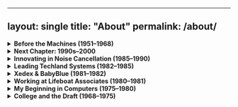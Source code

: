 ---

layout: single
title: "About"
permalink: /about/
------------------

<details>
<summary><strong>Before the Machines (1951–1968)</strong></summary>
<div markdown="1">

* I was born on **November 23, 1951**.

* For reasons never fully explained to me, I qualified for a **two-year SP program** in junior high school.

  * As a result, I attended only **7th and 9th grade**, skipping **8th grade entirely**.

* Combined with my **late-year birthday**, this meant I was **younger than nearly everyone** at my educational level — which is how I ended up starting **college at age 16**.

* Moved from **Flushing** to **Douglaston**. Before then, I had been quite **shy and repressed**, not one to speak up or seek the spotlight.

* That started to change after the move. Around that time, my parents bought me a **chemistry set**, which I enthusiastically set up in the **basement** of our new home.

* I began conducting experiments, and by the third or fourth one, I learned how to make **purple dye**.

* When the experiment succeeded, I excitedly dumped the dye into the basement sink — not realizing my **mother was soaking her best linens** in that very sink.

* The linens all turned purple. My chemistry set **disappeared shortly thereafter**, and that experience left me with a **lifelong aversion to chemistry**.

* It also pushed me further toward interests like **electronics, music, and computing**.

* I did take one **college chemistry course**, but struggled to stay interested. I ended up **just reading the textbook**, taking the **final exam**, and scoring a **90**, which **blew the curve** — much to the frustration of my classmates.

* By **age 12**, I had taken up **golf**, which gave me a taste of competition and began drawing me out of my shell., which gave me a taste of competition and began drawing me out of my shell.

* I discovered I thrived in **competitive environments** — not just golf, but also **bowling**, and even **archery**, where I won a **trophy at day camp at age 14**.

* These early competitive outlets shaped me profoundly. They helped me build confidence, learn to focus under pressure, and ultimately gave me the mindset that carried into tech and business.

* I’ve always had a strong sense of **independence**, even as a child — but my **rebelliousness** didn’t really emerge until I started **college**.

* Learned to drive from both my **mother and father** in **early 1968**, shortly before I started college.

* Before my uncle moved to Worcester, **Uncle Gerald** lived with his family on the **opposite corner of our block**.

  * We had one corner; they had the other. I used to **play with my cousins** all the time.
  * When they moved to **Worcester**, it was **a little upsetting to me** as a child — it changed the dynamic of our close-knit family life.

* Joined the **New York Audio Society** and regularly attended their meetings.

* At **age 18**, I subscribed to the **New York Philharmonic** and would attend concerts with my brother.

* As with all things I’m passionate about, I dove deep — I’ve always been **insatiably curious**, and **audio technology** became a serious pursuit.

* Studied under **Dr. Banesh Hoffmann** at **Queens College**

  * A renowned physicist and mathematician best known for co-authoring *Relativity: The Special and the General Theory* with **Albert Einstein**.
  * Hoffmann had been one of Einstein’s closest collaborators and advocates, helping defend and communicate the ideas of general relativity.
  * He became a **mentor and advocate** for me during my college years and had a profound influence on my thinking.
  * He wrote me an extraordinary **letter of recommendation**, calling me *“the best student I’ve had in 30 years of teaching”* and saying he *expected big things from me*.
  * That letter has remained one of my most cherished acknowledgments — and a reminder of the power of mentorship in shaping a life.
  * Hoffmann inspired in me a love for **systems thinking**, abstraction, and intellectual rigor that I carried into computing, strategy, and innovation.
  * A renowned physicist and mathematician who co-authored *Relativity: The Special and the General Theory* with **Albert Einstein**.
  * Dr. Hoffmann had been one of Einstein’s closest collaborators and defenders of general relativity.
  * He became a mentor and advocate for me during my time at Queens.
  * He wrote me a heartfelt and deeply intellectual **letter of recommendation**, in which he said I was the best student he had had in his 30 years of teaching and that he expected big things from me. I've kept the letter to this day as a cherished memento of his confidence and guidance.

</div>
</div>
</details>

<details>
<summary><strong>Next Chapter: 1990s–2000</strong></summary>
<div markdown="1">

The early 1990s marked a turning point. While I had already stepped away from day-to-day operations at NCTI, I was not finished creating. My focus turned toward **digital systems, decision theory, and complex modeling** — all informed by the lessons of the past decade.

### The 1990s

\$1, I got my first real connection to the **Internet**, using **PPP over a modem**.

* My initial ISP was **Pipeline.com**, which would later become **MindSpring.com**.

* I quickly became adept at using early **web browsers** like **Netscape**, and began exploring the growing universe of online content.

* After receiving the **York Research settlement** in the summer of 1990, I also began learning about **investing**.

* I took courses at the **New York Institute of Finance** with renowned technician **Ralph Acampora**, gaining insight into **how markets worked**.

* I revisited software from **AIQ Systems**, a company I had helped during my Lifeboat days, and began actively using it in my trading and analysis.

* During the 1990s, I explored emerging opportunities in **custom software development**, **signal processing**, and **probability-based modeling**, applying systems-level thinking to new domains.

* I focused heavily on developing and refining **real-time tools** that could ingest and transform streaming data, including early financial data feeds.

* These efforts were not yet formal AI but laid the **technical and conceptual foundation** for everything that came later.

* I continued to study **decision theory**, **market structure**, and the philosophical underpinnings of prediction — insights that would later shape my model design.

* This was a time of **deep learning through doing** — refining tools, debugging edge cases, and steadily building toward something more scalable and strategic.

* With the rise of personal computing and networked systems, I began developing **custom software and signal processing tools** from scratch.

* I became especially interested in **probabilistic modeling**, **real-time data analysis**, and **feedback-driven systems** — all of which would later shape my AI work.

* This was a time of **experimentation**, personal growth, and strategic reorientation.

After stepping back from active involvement in NCTI in 1990, I stood at a new crossroads. While I had helped pioneer technologies in BIOS, co-processing, terminal emulation, and noise cancellation, the early 1990s were a time of reorientation and experimentation — not yet focused on AI, but on building tools and systems for data handling, modeling, and analytics.

This period laid the groundwork for later innovations but was still rooted in classic systems thinking, software craftsmanship, and custom applications. My interest in **AI modeling** and formalizing probabilistic forecasting would not begin in earnest until **2016**.

What came next would still draw heavily on all I’d learned — in business, engineering, and leadership — as I began laying the intellectual foundations for what would eventually become my AI work. This period marked the transition from engineering founder to seasoned strategist.

</div>
</details>

</details>

<details>
<summary><strong>Innovating in Noise Cancellation (1985–1990)</strong></summary>
<div markdown="1">

* After leaving Techland, I was contacted by **Mike Parella**, who invited me to help restructure **Noise Cancellation Technologies Inc. (NCTI)**, a struggling public company based in **Miami**.

* One of my first tasks was to fly to **Essex, England**, to meet **Professor Chaplin** at the **University of Essex** and secure the **PAC patents** on active noise control using **Fast Fourier Transform (FFT)**.

  * Despite the university's frustration over previous mismanagement, I built trust and **closed the deal**, paying **£100,000** for the rights.

* After returning, I asked **Eldon Ziegler** to fly to Miami and evaluate the company's assets.

  * His verdict: fire everyone and liquidate everything — nothing was usable.

* I hired Eldon as **VP of Engineering** and had him open a lab in **Columbia, Maryland**, while I opened an executive office in **Great Neck, NY**, where I hired about a dozen people.

* A few months later, **John McCloy Jr.** joined the company. He was the son of **John J. McCloy**, a key figure in 20th-century American diplomacy and the man credited with negotiating the resolution of the **Cuban Missile Crisis**.

  * I visited John's father in **Greenwich** when he was 92 — a truly memorable experience.

* John introduced me to many influential contacts, including the **Secretary of Defense**, whom we met with at the **Pentagon**.

  * NCTI began selling noise cancellation systems to the **U.S. military**.

* John and I traveled extensively, including trips to **Berlin and Munich**.

  * In Berlin, he was treated with great respect because of his father’s legacy.
  * I attended the **final concert conducted by Herbert von Karajan**, where Beethoven’s **Ninth Symphony** was performed.
  * I also crossed into **East Berlin** with one of John’s friends — a surreal and unsettling experience.

* In **1989**, I flew to **Seattle** to help one of our salespeople close a deal with **Boeing**.

  * My flight was delayed until **3 AM**, and I flew in the middle of a row of five, flanked by two nuns on each side.
  * Despite no sleep, I closed the deal the next day.

* After I sold my York Research stock in **1990**, I stepped away from active involvement in NCTI.

📰 **Media Coverage**:

* Featured in **The New York Times**:

  * “You Can't Stand the Noise? Get an Anti-Noise Machine” — [March 2, 1988](https://www.nytimes.com/1988/03/02/business/business-technology-you-can-t-stand-the-noise-get-an-anti-noise-machine.html)
  * “New Technology Defeats Unwanted Noise” — [June 30, 1987](https://www.nytimes.com/1987/06/30/science/new-technology-defeats-unwanted-noise.html)

🎯 **Applications**:

* Industrial fans
* HVAC systems
* Vibration and water surface control
* Automotive and defense

🎥 **Media Recognition**:

* Featured in **The Economist**
* Live demo on **Good Morning America**
* Profiled by **Innovation TV**

</div>
</details>

<details>
<summary><strong>Leading Techland Systems (1982–1985)</strong></summary>
<div markdown="1">

* After leaving Xedex in 1982, I founded **Techland Systems Inc.**, taking my entire team with me.
* I brought on **Richard Clowes**, a top former IBM salesperson, as **VP of Sales**.
* With the support of **Neil Colvin** and **Mike Aaronson**, I was introduced to **Reed Smith** and his colleague **Bob**, who had developed **3270 terminal emulation software**.
* This became the foundation of **BlueLynx**, our flagship product.
* Ironically, had things played out differently, BlueLynx might have become part of the Xedex product line — but instead, it was the core of something much bigger.
* **Techland** would ultimately earn me **\$3.3 million**, but that payoff came years later.

### BlueLynx and TwinX

* **BlueLynx** provided **3270/5250 terminal emulation** and full **SNA/SDLC** mainframe connectivity.
* A **1984 DataPro report** praised it as a standout solution. ([Bitsavers PDF](https://www.bitsavers.org/pdf/datapro/protocol_conversion_systems/C23-825_Techland_Systems.pdf))
* It could emulate a **5251 Model 12** terminal and support **5256 printers**.
* We also released **TwinX**, a product that enabled Twinax connectivity to **IBM System/34 and 36**.

### Expansion and Growth

* In our first year, Richard Clowes brought in **\$2 million in revenue**, landing major clients like **RJR Reynolds**, **New England Life**, and the **Federal Reserve Bank of San Francisco**.
* We grew to **50 employees** and opened offices at **Waterside Plaza** on the East River in New York.
* We launched a **Techland subsidiary in London**, run by Richard’s brother.
* Richard and I often flew over on the **Concorde**, and we expanded manufacturing by arranging **cost-effective hardware production in Malaysia**.

> On one such trip: we flew Concorde to London, then first-class via Singapore Airlines to China with stops in the New Territories and Bombay, and returned to NYC on Concorde — the entire journey cost just **\$1,500 per person**.

### Eldon Ziegler and Product Development

* I wanted to build a personal information manager and asked **Neil Colvin** for a recommendation.
* He referred me to **Eldon Ziegler**, the best software developer he knew.
* Eldon joined to work on **a single software product** and delivered incredible results.
* Later, I would hire him again — this time as **VP of Engineering at NCTI** — where he played a much larger role in shaping the company.
* Over time, he became a **lifelong friend and collaborator**.

### Sale and Aftermath

* In **1985**, we were approached by **Bob Benningson** of **York Research**, who wanted to acquire Techland.
* After a year of negotiations, we sold Techland and became a **public company**.
* Within a month, I discovered the new owners had stopped **paying payroll taxes** to save cash.
* On the advice of my lawyers, I resigned immediately.
* York Research later **sued to reclaim our stock**, launching litigation that lasted until **1990**.
* That summer, Benningson settled with me, and I sold all my York shares for **\$3.3 million**.
* The other original shareholders persisted and ultimately **won their case in 1991**.

</div>
</details>

<details>
<summary><strong>Xedex & BabyBlue (1981–1982)</strong></summary>
<div markdown="1">

* In **1981**, I was approached by **Mike Aaronson**, who needed help raising funds for a Z80-based coprocessor card he had developed.
* His invention would allow the **IBM PC**, which had just been released, to run **CP/M programs** — a huge deal since most useful software still ran on CP/M.
* I helped him structure a deal to raise **\$10,000**, and in the process decided to leave Lifeboat and form a new venture.
* I teamed up with **Roland Joffe** (head of marketing at Lifeboat), his assistant **Rebecka**, and engineer **Bob Hassel**, and we founded **Xedex**.
* Roland established our main office in a **house on 6th Avenue in Burlington**, and hired top PR firm **Burson-Marsteller** to handle publicity.
* Bob opened a production office in **Suffern, New York**, where he began manufacturing what we called **BabyBlue**.
* Within five months, we were shipping product and getting strong coverage in the press.

> 📰 In **February 1982**, UPI reported:
> “XEDEX President Harris Landgarten said Baby Blue ‘will make the IBM machine more versatile than an Apple or a Tandy microcomputer in terms …’” — [UPI Archives](https://www.upi.com/Archives/1982/02/17/A-5-week-old-computer-company-Wednesday-unveiled-a-product-it/5338382770000)

* I knew early on that the **hardware and software had a limited shelf life** — the industry was evolving rapidly.
* Unfortunately, in late 1982 I discovered that **Bob Hassel** was sabotaging the hardware and had made a deal with the investor to **force me out**.
* I was **fired**, and took my team with me to start **Techland Systems**.
* Although I had to leave BabyBlue behind, I wasn't bitter. I had helped birth an idea and a product that was real — and I was about to do something even more impactful.
* It's worth noting that **BabyBlue II**, a later version of the product, was developed **after I had left the company**.

</div>
</details>

<details>
<summary><strong>Working at Lifeboat Associates (1980–1981)</strong></summary>
<div markdown="1">

* In **1979**, I got a call from **Tony Gold**, president of Lifeboat Associates, inviting me to join the company.
* In **1980**, I left my family's plumbing supply business to take the leap into software.
* At Lifeboat, I edited and published our newsletter, **Lifelines**, and one of my main responsibilities was writing a **weekly editorial**.
* These editorials discussed industry trends and often highlighted **technical issues** or **bugs** in common tools and compilers.
* I took pride in **documenting compiler bugs** — particularly in BASIC — to help fellow programmers avoid pitfalls.
* This transparency occasionally sparked backlash, especially from **Bill Gates**, who would personally call to complain when I published bugs related to Microsoft BASIC.
* Still, I believed in giving developers clear, honest information to work with.

### Industry Collaboration

* I negotiated **royalty contracts** with independent developers and third-party software authors.
* These included major relationships:

  * **Micro Focus** – COBOL compilers
  * **Peter Rozen** – TMaker
  * **Balcones Software** – accounting systems
  * I frequently traveled to **Austin, TX** to coordinate with Balcones.

### Ford & Microsoft

* I helped **Ford Motor Company** develop its **early PC strategy**, and flew solo to present at their **Renaissance Center** headquarters in Detroit.
* Around that time, I also attended an **Intel conference in Oregon** with **Neil Colvin**.
* After the conference, **Bill Gates** personally gave Neil and me a tour of what would become **Microsoft’s first campus** in **Redmond**.
* At that moment, Microsoft had only leased **half the building**, but it was clear they were on the brink of something much larger.
* It was one of those moments that reminded me how far I'd come — from a quiet, technical kid to someone confidently speaking to senior execs at a Fortune 500 company.

### BIOS Opportunity

* I also worked closely with **Neil Colvin** of Phoenix Technologies and **Mike Aaronson**.
* I tested early BIOS products like **P-Mate**, and I was the one who first suggested there was a market need for a **third-party BIOS** — an idea that became foundational to the PC clone industry.

</div>
</details>

<details>
<summary><strong>My Beginning in Computers (1975–1980)</strong></summary>
<div markdown="1">

* After graduating college, I remained deeply interested in electronics and computing.
* Frustrated by early Fortran programming using **punch cards** and long turnaround times, I was eager for more immediate feedback.
* I built a number of **advanced Heathkits**, including a **digital FM receiver**.
* I ordered one of the first **HP-85** calculators and used it for physics calculations — it replaced the slide rule.

### Enter the Altair

* In 1973, I bought an **audio sweep generator kit** from **MITS** to align tape heads on my **TEAC** reel-to-reel.
* MITS later sent me a **\$100 discount certificate**, and when they introduced the **Altair 8800** in *Popular Electronics* (1975), I ordered the kit immediately.
* Built it myself — it had **256 bytes of RAM** and blinking LEDs.

### BASIC Changes Everything

* I later upgraded the Altair to **4 KB of RAM** and loaded **Microsoft BASIC** from **paper tape**.
* It was the first time I could write code and get immediate results — a major shift from the delayed punch card workflows.

### Building Real Software

* After graduating in **December 1975**, I worked full-time at **Ace Brass**, my father's business.
* I had moved out of my parents' house in **1974** and was living in an apartment when I met **JoAnn** in December 1975.
* We were married on **May 6, 1978**, and bought our **first house in Douglaston** a year later, in **1979** — a major step forward in both our personal and professional lives.
* During this time — between graduation and my joining **Lifeboat Associates** — I had the opportunity to write several complete software systems.
* I purchased an **IMSAI Z-80 system** and developed a full **invoicing, packing list, and accounts receivable system** in BASIC for the business.
* Storage was done on **cassette tape** — floppy drives were not yet available.
* The system ran **CP/M**, and I sourced software from **Lifeboat Associates**, where I would later go on to work.

> That Altair wasn’t just my first PC. It was the **gateway to a lifelong career in tech**.

![Altair 8800](/assets/images/altair-8800.jpeg)
*Altair 8800 – the first widely recognized personal computer*

![Teletype Model 33 ASR](/assets/images/teletype-asr33.jpg)
*Teletype Model 33 ASR used for I/O*

</div>
</details>

<details>
<summary><strong>College and the Draft (1968–1975)</strong></summary>
<div markdown="1">

* I started college at **Queens College in fall 1968**, during the height of the **Vietnam draft**.

* I registered for the **draft on my 18th birthday**, but had a **college deferment** as long as I stayed enrolled.

* To stretch that deferment, I only registered for **12 credits per term**.

* I began as a **Computer Science major**, but after my first year, **Queens College dropped required courses** — which meant I no longer had to take English classes that didn’t interest me.

* From then on, I only took courses that **captivated me** — **physics**, **math**, **business law** — but continued at a slow pace.

* I enjoyed getting involved in my **house plan**, didn’t push myself too hard, and pursued my interests on my own terms.

* I joined the **Queens College golf team**, where I met **Danny Rosenthal**, who would later become a longtime friend and **CFO of Techland Systems**.

* In **August 1969**, I attended **Woodstock** with some friends. On the drive up, our car **overheated**, forcing us to **pull over and wait by the side of the road** while it cooled.

  * We eventually made it to the festival, where we joined hundreds of thousands in the **mud and music** — an experience that left a lasting impression.

* I was also an **avid bowler** in college — I competed on multiple **five-man teams**, participating in **Kegler tournaments** on weekends.

  * We did well, and I won numerous **trophies**, including one for bowling a **278 game** — 11 strikes followed by 8 pins — just shy of a perfect 300.
  * I received a **special trophy** for that achievement.

* In **1972**, my father became ill, and I took a **leave of absence** from college to run the family business, **Ace Brass**.

* My **grandfather**, who died right around the time I was born, had been a partner in a larger business called **Sanitary-Dash**, where both my father and his twin brother worked.

* When I was around **four or five**, Sanitary-Dash decided to relocate its operations to **Worcester, Massachusetts**.

* My father and mother didn’t want to move, so my father left the company and started a **smaller business**, founding **Ace Brass Manufacturing** in **Brooklyn**.

* Ace Brass had a compact but capable factory setup with **cutting machines, dealing machines, punch presses, threading machines, and saw sharpeners**.

* During that year, I learned to **set up and operate all the machines** myself.

* When I returned to school, the **draft was no longer a concern** — I had a high **lottery number**, declared myself **1-A**, and was no longer at risk.

* I decided to **re-dedicate myself to finishing school**, switching to a **Math major** since I had already accumulated the most credits in that area.

* I entered a full-on **learning sprint**, taking **18 credits per term**, plus **summer courses**.

* It was during this time that I studied under **Dr. Banesh Hoffmann**, who became a pivotal mentor.

* I graduated in **December 1975** — the same month I met **my future wife, JoAnn**.

* We were married on **May 6, 1978**.

</div>
</details>

